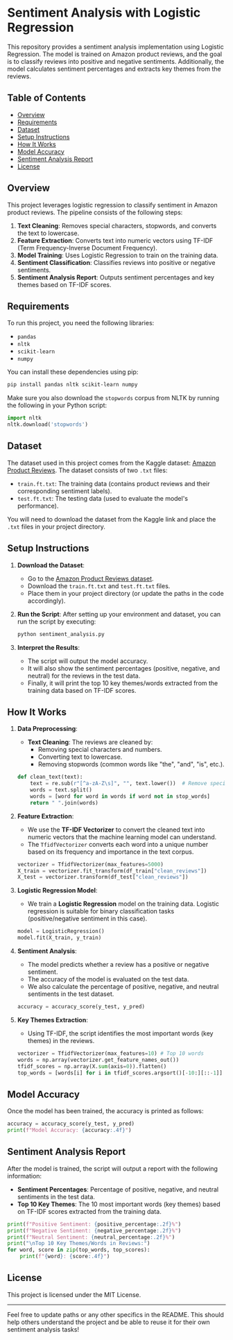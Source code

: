 # Sentiment Analysis with Logistic Regression

This repository provides a sentiment analysis implementation using Logistic Regression. The model is trained on Amazon product reviews, and the goal is to classify reviews into positive and negative sentiments. Additionally, the model calculates sentiment percentages and extracts key themes from the reviews.

## Table of Contents
- [Overview](#overview)
- [Requirements](#requirements)
- [Dataset](#dataset)
- [Setup Instructions](#setup-instructions)
- [How It Works](#how-it-works)
- [Model Accuracy](#model-accuracy)
- [Sentiment Analysis Report](#sentiment-analysis-report)
- [License](#license)

## Overview

This project leverages logistic regression to classify sentiment in Amazon product reviews. The pipeline consists of the following steps:

1. **Text Cleaning**: Removes special characters, stopwords, and converts the text to lowercase.
2. **Feature Extraction**: Converts text into numeric vectors using TF-IDF (Term Frequency-Inverse Document Frequency).
3. **Model Training**: Uses Logistic Regression to train on the training data.
4. **Sentiment Classification**: Classifies reviews into positive or negative sentiments.
5. **Sentiment Analysis Report**: Outputs sentiment percentages and key themes based on TF-IDF scores.

## Requirements

To run this project, you need the following libraries:

- `pandas`
- `nltk`
- `scikit-learn`
- `numpy`

You can install these dependencies using pip:

```bash
pip install pandas nltk scikit-learn numpy
```

Make sure you also download the `stopwords` corpus from NLTK by running the following in your Python script:

```python
import nltk
nltk.download('stopwords')
```

## Dataset

The dataset used in this project comes from the Kaggle dataset: [Amazon Product Reviews](https://www.kaggle.com/datasets/bittlingmayer/amazonreviews/data). The dataset consists of two `.txt` files:

- `train.ft.txt`: The training data (contains product reviews and their corresponding sentiment labels).
- `test.ft.txt`: The testing data (used to evaluate the model's performance).

You will need to download the dataset from the Kaggle link and place the `.txt` files in your project directory.

## Setup Instructions

1. **Download the Dataset**:
   - Go to the [Amazon Product Reviews dataset](https://www.kaggle.com/datasets/bittlingmayer/amazonreviews/data).
   - Download the `train.ft.txt` and `test.ft.txt` files.
   - Place them in your project directory (or update the paths in the code accordingly).

2. **Run the Script**:
   After setting up your environment and dataset, you can run the script by executing:

   ```bash
   python sentiment_analysis.py
   ```

3. **Interpret the Results**:
   - The script will output the model accuracy.
   - It will also show the sentiment percentages (positive, negative, and neutral) for the reviews in the test data.
   - Finally, it will print the top 10 key themes/words extracted from the training data based on TF-IDF scores.

## How It Works

1. **Data Preprocessing**:
   - **Text Cleaning**: The reviews are cleaned by:
     - Removing special characters and numbers.
     - Converting text to lowercase.
     - Removing stopwords (common words like "the", "and", "is", etc.).
   
   ```python
   def clean_text(text):
       text = re.sub(r"[^a-zA-Z\s]", "", text.lower())  # Remove special characters & convert to lowercase
       words = text.split()
       words = [word for word in words if word not in stop_words]
       return " ".join(words)
   ```

2. **Feature Extraction**:
   - We use the **TF-IDF Vectorizer** to convert the cleaned text into numeric vectors that the machine learning model can understand. 
   - The `TfidfVectorizer` converts each word into a unique number based on its frequency and importance in the text corpus.

   ```python
   vectorizer = TfidfVectorizer(max_features=5000)
   X_train = vectorizer.fit_transform(df_train["clean_reviews"])
   X_test = vectorizer.transform(df_test["clean_reviews"])
   ```

3. **Logistic Regression Model**:
   - We train a **Logistic Regression** model on the training data. Logistic regression is suitable for binary classification tasks (positive/negative sentiment in this case).
   
   ```python
   model = LogisticRegression()
   model.fit(X_train, y_train)
   ```

4. **Sentiment Analysis**:
   - The model predicts whether a review has a positive or negative sentiment. 
   - The accuracy of the model is evaluated on the test data.
   - We also calculate the percentage of positive, negative, and neutral sentiments in the test dataset.

   ```python
   accuracy = accuracy_score(y_test, y_pred)
   ```

5. **Key Themes Extraction**:
   - Using TF-IDF, the script identifies the most important words (key themes) in the reviews.

   ```python
   vectorizer = TfidfVectorizer(max_features=10) # Top 10 words
   words = np.array(vectorizer.get_feature_names_out())
   tfidf_scores = np.array(X.sum(axis=0)).flatten()
   top_words = [words[i] for i in tfidf_scores.argsort()[-10:][::-1]]
   ```

## Model Accuracy

Once the model has been trained, the accuracy is printed as follows:

```python
accuracy = accuracy_score(y_test, y_pred)  
print(f"Model Accuracy: {accuracy:.4f}")
```

## Sentiment Analysis Report

After the model is trained, the script will output a report with the following information:

- **Sentiment Percentages**: Percentage of positive, negative, and neutral sentiments in the test data.
- **Top 10 Key Themes**: The 10 most important words (key themes) based on TF-IDF scores extracted from the training data.

```python
print(f"Positive Sentiment: {positive_percentage:.2f}%")
print(f"Negative Sentiment: {negative_percentage:.2f}%")
print(f"Neutral Sentiment: {neutral_percentage:.2f}%")
print("\nTop 10 Key Themes/Words in Reviews:")
for word, score in zip(top_words, top_scores):
    print(f"{word}: {score:.4f}")
```

## License

This project is licensed under the MIT License.

---

Feel free to update paths or any other specifics in the README. This should help others understand the project and be able to reuse it for their own sentiment analysis tasks!